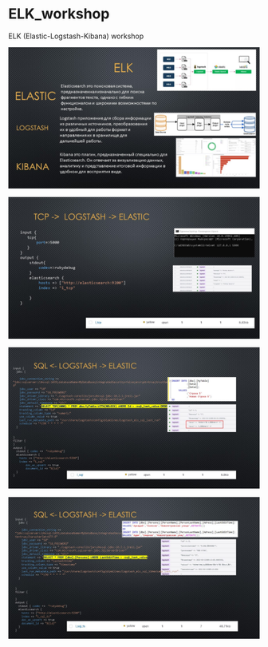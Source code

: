 # ELK_workshop
ELK (Elastic-Logstash-Kibana) workshop

![Demo](Resources/slide1.JPG)

![Demo](Resources/slide2.JPG)

![Demo](Resources/slide3.JPG)

![Demo](Resources/slide4.JPG)
